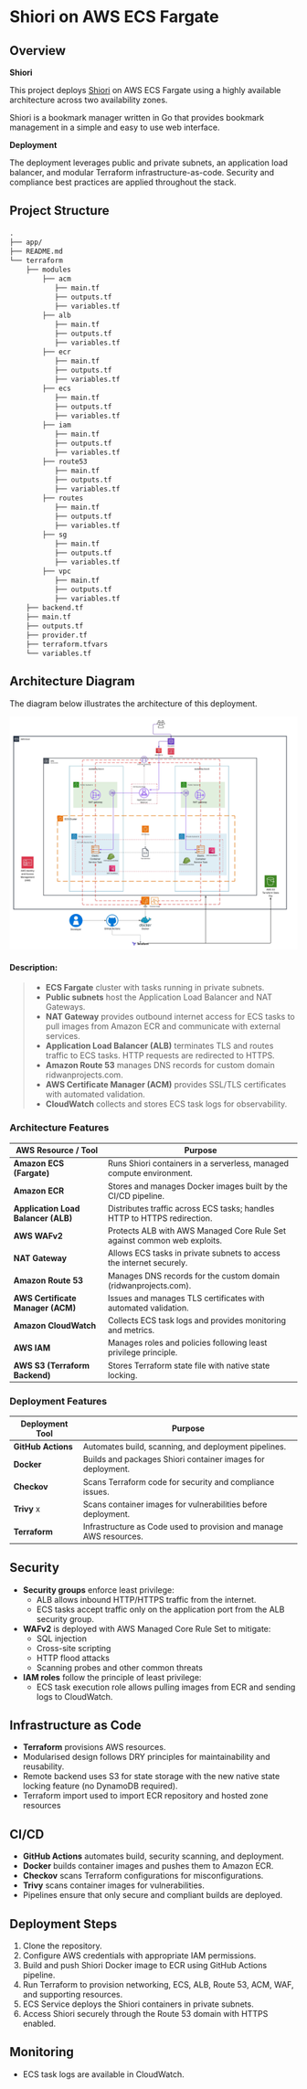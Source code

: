 # Shiori on AWS ECS Fargate

## Overview

**Shiori**

This project deploys [Shiori](https://github.com/go-shiori/shiori) on AWS ECS Fargate using a highly available architecture across two availability zones.

Shiori is a bookmark manager written in Go that provides bookmark management in a simple and easy to use web interface.

**Deployment**

The deployment leverages public and private subnets, an application load balancer, and modular Terraform infrastructure-as-code. Security and compliance best practices are applied throughout the stack.

## Project Structure

```text
.
├── app/
├── README.md
└── terraform
    ├── modules
        ├── acm
           ├── main.tf
           ├── outputs.tf
           ├── variables.tf
        ├── alb
           ├── main.tf
           ├── outputs.tf
           ├── variables.tf
        ├── ecr
           ├── main.tf
           ├── outputs.tf
           ├── variables.tf
        ├── ecs
           ├── main.tf
           ├── outputs.tf
           ├── variables.tf
        ├── iam
           ├── main.tf
           ├── outputs.tf
           ├── variables.tf
        ├── route53
           ├── main.tf
           ├── outputs.tf
           ├── variables.tf
        ├── routes
           ├── main.tf
           ├── outputs.tf
           ├── variables.tf
        ├── sg
           ├── main.tf
           ├── outputs.tf
           ├── variables.tf
        ├── vpc
           ├── main.tf
           ├── outputs.tf
           ├── variables.tf
    ├── backend.tf
    ├── main.tf
    ├── outputs.tf
    ├── provider.tf
    ├── terraform.tfvars
    └── variables.tf
```

## Architecture Diagram
The diagram below illustrates the architecture of this deployment.  

![Architecture Diagram](ecs-architecture-diagram.jpeg)
#### Description:
> - **ECS Fargate** cluster with tasks running in private subnets.  
> - **Public subnets** host the Application Load Balancer and NAT Gateways.  
> - **NAT Gateway** provides outbound internet access for ECS tasks to pull images from Amazon ECR and communicate with external services.  
> - **Application Load Balancer (ALB)** terminates TLS and routes traffic to ECS tasks. HTTP requests are redirected to HTTPS.  
> - **Amazon Route 53** manages DNS records for custom domain ridwanprojects.com.  
> - **AWS Certificate Manager (ACM)** provides SSL/TLS certificates with automated validation.  
> - **CloudWatch** collects and stores ECS task logs for observability.  
### Architecture Features

| AWS Resource / Tool                  | Purpose                                                                 |
|--------------------------------------|-------------------------------------------------------------------------|
| **Amazon ECS (Fargate)**             | Runs Shiori containers in a serverless, managed compute environment.    |
| **Amazon ECR**                       | Stores and manages Docker images built by the CI/CD pipeline.           |
| **Application Load Balancer (ALB)**  | Distributes traffic across ECS tasks; handles HTTP to HTTPS redirection.|
| **AWS WAFv2**                        | Protects ALB with AWS Managed Core Rule Set against common web exploits.|
| **NAT Gateway**                      | Allows ECS tasks in private subnets to access the internet securely.    |
| **Amazon Route 53**                  | Manages DNS records for the custom domain (ridwanprojects.com).         |
| **AWS Certificate Manager (ACM)**    | Issues and manages TLS certificates with automated validation.          |
| **Amazon CloudWatch**                | Collects ECS task logs and provides monitoring and metrics.              |
| **AWS IAM**                          | Manages roles and policies following least privilege principle.         |
| **AWS S3 (Terraform Backend)**       | Stores Terraform state file with native state locking.                  |
### Deployment Features

| Deployment Tool                  | Purpose                                                                 |
|--------------------------------------|-------------------------------------------------------------------------|
| **GitHub Actions**                   | Automates build, scanning, and deployment pipelines.                    |
| **Docker**                           | Builds and packages Shiori container images for deployment.             |
| **Checkov**                          | Scans Terraform code for security and compliance issues.                |
| **Trivy**                      x      | Scans container images for vulnerabilities before deployment.           |
| **Terraform**                        | Infrastructure as Code used to provision and manage AWS resources.      |


## Security
- **Security groups** enforce least privilege:
  - ALB allows inbound HTTP/HTTPS traffic from the internet.
  - ECS tasks accept traffic only on the application port from the ALB security group.  
- **WAFv2** is deployed with AWS Managed Core Rule Set to mitigate:
  - SQL injection  
  - Cross-site scripting  
  - HTTP flood attacks  
  - Scanning probes and other common threats  
- **IAM roles** follow the principle of least privilege:
  - ECS task execution role allows pulling images from ECR and sending logs to CloudWatch.

## Infrastructure as Code
- **Terraform** provisions AWS resources.  
- Modularised design follows DRY principles for maintainability and reusability.  
- Remote backend uses S3 for state storage with the new native state locking feature (no DynamoDB required).  
- Terraform import used to import ECR repository and hosted zone resources

## CI/CD
- **GitHub Actions** automates build, security scanning, and deployment.  
- **Docker** builds container images and pushes them to Amazon ECR.  
- **Checkov** scans Terraform configurations for misconfigurations.  
- **Trivy** scans container images for vulnerabilities.  
- Pipelines ensure that only secure and compliant builds are deployed.  

## Deployment Steps
1. Clone the repository.  
2. Configure AWS credentials with appropriate IAM permissions.  
3. Build and push Shiori Docker image to ECR using GitHub Actions pipeline.  
4. Run Terraform to provision networking, ECS, ALB, Route 53, ACM, WAF, and supporting resources.  
5. ECS Service deploys the Shiori containers in private subnets.  
6. Access Shiori securely through the Route 53 domain with HTTPS enabled.  

## Monitoring
- ECS task logs are available in CloudWatch.  
